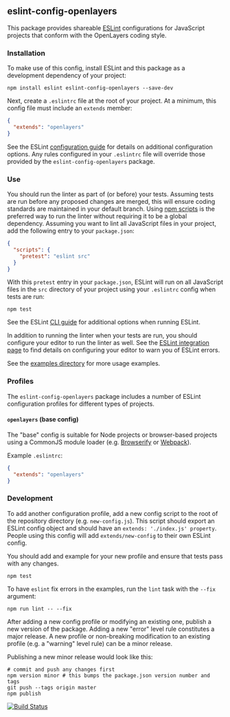## eslint-config-openlayers

This package provides shareable [ESLint](http://eslint.org/) configurations for JavaScript projects that conform with the OpenLayers coding style.

### Installation

To make use of this config, install ESLint and this package as a development dependency of your project:

    npm install eslint eslint-config-openlayers --save-dev

Next, create a `.eslintrc` file at the root of your project.  At a minimum, this config file must include an `extends` member:

```json
{
  "extends": "openlayers"
}
```

See the ESLint [configuration guide](http://eslint.org/docs/user-guide/configuring) for details on additional configuration options.  Any rules configured in your `.eslintrc` file will override those provided by the `eslint-config-openlayers` package.

### Use

You should run the linter as part of (or before) your tests.  Assuming tests are run before any proposed changes are merged, this will ensure coding standards are maintained in your default branch.  Using [npm scripts](https://docs.npmjs.com/misc/scripts) is the preferred way to run the linter without requiring it to be a global dependency.  Assuming you want to lint all JavaScript files in your project, add the following entry to your `package.json`:

```json
{
  "scripts": {
    "pretest": "eslint src"
  }
}
```

With this `pretest` entry in your `package.json`, ESLint will run on all JavaScript files in the `src` directory of your project using your `.eslintrc` config when tests are run:

    npm test

See the ESLint [CLI guide](http://eslint.org/docs/user-guide/command-line-interface) for additional options when running ESLint.

In addition to running the linter when your tests are run, you should configure your editor to run the linter as well.  See the [ESLint integration page](http://eslint.org/docs/user-guide/integrations#editors) to find details on configuring your editor to warn you of ESLint errors.

See the [examples directory](https://github.com/openlayers/eslint-config-openlayers/tree/master/examples) for more usage examples.

### Profiles

The `eslint-config-openlayers` package includes a number of ESLint configuration profiles for different types of projects.

#### `openlayers` (base config)

The "base" config is suitable for Node projects or browser-based projects using a CommonJS module loader (e.g. [Browserify](http://browserify.org/) or [Webpack](http://webpack.github.io/)).

Example `.eslintrc`:
```json
{
  "extends": "openlayers"
}
```

### Development

To add another configuration profile, add a new config script to the root of the repository directory (e.g. `new-config.js`).  This script should export an ESLint config object and should have an `extends: './index.js' property`.  People using this config will add `extends/new-config` to their own ESLint config.

You should add and example for your new profile and ensure that tests pass with any changes.

    npm test

To have `eslint` fix errors in the examples, run the `lint` task with the `--fix` argument:

    npm run lint -- --fix

After adding a new config profile or modifying an existing one, publish a new version of the package.  Adding a new "error" level rule constitutes a major release.  A new profile or non-breaking modification to an existing profile (e.g. a "warning" level rule) can be a minor release.

Publishing a new minor release would look like this:

    # commit and push any changes first
    npm version minor # this bumps the package.json version number and tags
    git push --tags origin master
    npm publish

[![Build Status](https://travis-ci.org/openlayers/eslint-config-openlayers.svg?branch=master)](https://travis-ci.org/openlayers/eslint-config-openlayers)
